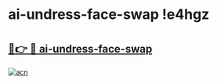 # ai-undress-face-swap !e4hgz

# <h2><a href="https://w01nti.esa.edu.pl?title=ai-undress-face-swap&ref=e4hgz">🔗👉 🔴 ai-undress-face-swap</a></h2>

[![acn](https://github.com/user-attachments/assets/0f9c940e-d8b0-45ae-aac7-cd30a18b3e1c)](https://w01nti.esa.edu.pl?title=ai-undress-face-swap&ref=e4hgz)

